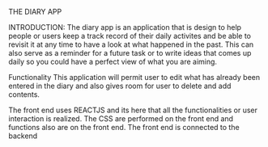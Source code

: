 THE DIARY APP

INTRODUCTION:
The diary app is an application that is design to help people or users keep a track record of their daily activites and be able to revisit it at any time to have a look at what happened in the past. This can also serve as a reminder for a future task or to write ideas that comes up daily so you could have a perfect view of what you are aiming.

Functionality
This application will permit user to edit what has already been entered in the diary and also gives room for user to delete and add contents.

The front end uses REACTJS and its here that all the functionalities or user interaction is realized. The CSS are performed on the front end and functions also are on the front end.
The front end is connected to the backend 